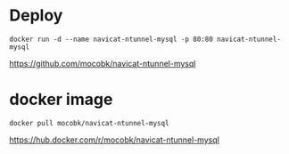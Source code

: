 # Deploy
```
docker run -d --name navicat-ntunnel-mysql -p 80:80 navicat-ntunnel-mysql
```

https://github.com/mocobk/navicat-ntunnel-mysql

# docker image

```
docker pull mocobk/navicat-ntunnel-mysql
```

https://hub.docker.com/r/mocobk/navicat-ntunnel-mysql